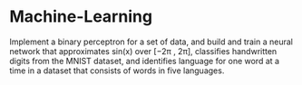 # Machine-Learning
Implement a binary perceptron for a set of data, and build and train a neural network that approximates sin(x) over  [−2π , 2π], classifies handwritten digits from the MNIST dataset, and identifies language for one word at a time in a dataset that consists of words in five languages.
